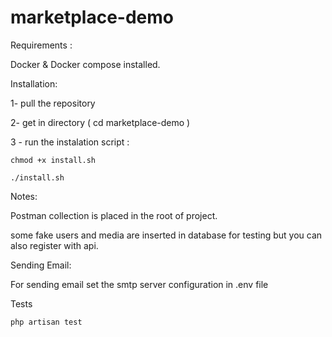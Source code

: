 # marketplace-demo

Requirements : 

Docker & Docker compose installed.


Installation:

1- pull the repository

2- get in directory ( cd marketplace-demo )

3 - run the instalation script :

    chmod +x install.sh
    
    ./install.sh

Notes:

 Postman collection is placed in the root of project.

 some fake users and media are inserted in database for testing but you can also register with api.

Sending Email:

For sending email set the smtp server configuration in .env file

Tests

    php artisan test


 

 

